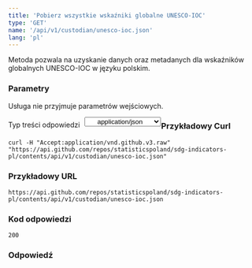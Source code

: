 ```yaml
---
title: 'Pobierz wszystkie wskaźniki globalne UNESCO-IOC'
type: 'GET'
name: '/api/v1/custodian/unesco-ioc.json'
lang: 'pl'
---
```


Metoda pozwala na uzyskanie danych oraz metadanych dla wskaźników globalnych UNESCO-IOC w języku polskim.

### Parametry

<p>Usługa nie przyjmuje parametrów wejściowych.</p>

<p style='float:left;margin-top: 7px;'>Typ treści odpowiedzi</p>
<select style='float:left;padding: 0px 15px;width: 155px;margin-left: 10px;text-align-last: center;'>
  <option>application/json</option>
</select>

<div id='example1'>

<h3 id="przykładowy-curl">Przykładowy Curl</h3>

<p><code class="highlighter-rouge">curl -H "Accept:application/vnd.github.v3.raw" "https://api.github.com/repos/statisticspoland/sdg-indicators-pl/contents/api/v1/custodian/unesco-ioc.json"</code></p>

<h3 id="przykładowy-url">Przykładowy URL</h3>

<p><code class="highlighter-rouge">https://api.github.com/repos/statisticspoland/sdg-indicators-pl/contents/api/v1/custodian/unesco-ioc.json</code></p>

<h3 id="przykładowy-kod-odpowiedzi">Kod odpowiedzi</h3>

<p><code class="highlighter-rouge">200</code></p>

<h3 id="przykładowa-odpowiedź">Odpowiedź</h3>

<p><code class="highlighter-rouge" id="show-data-unesco-ioc">
</code></p>

</div>


<script>

$.getJSON('http://sdg.gov.pl/api/v1/custodian/unesco-ioc.json', function(data) {
    $('#show-data-unesco-ioc').html(JSON.stringify(data, null, 2));
});

</script>
